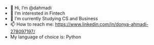 - 👋 Hi, I’m @dahmadi
- 👀 I’m interested in Fintech
- 🌱 I’m currently Studying CS and Business
- 📫 How to reach me: https://www.linkedin.com/in/donya-ahmadi-278097197/
- My language of choice is: Python

<!---
dahmadi/dahmadi is a ✨ special ✨ repository because its `README.md` (this file) appears on your GitHub profile.
You can click the Preview link to take a look at your changes.
--->
